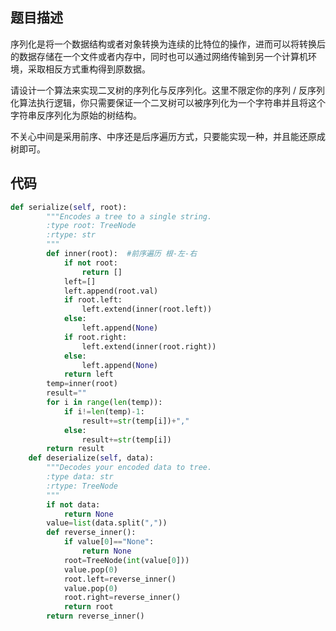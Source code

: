 ## 题目描述
序列化是将一个数据结构或者对象转换为连续的比特位的操作，进而可以将转换后的数据存储在一个文件或者内存中，同时也可以通过网络传输到另一个计算机环境，采取相反方式重构得到原数据。

请设计一个算法来实现二叉树的序列化与反序列化。这里不限定你的序列 / 反序列化算法执行逻辑，你只需要保证一个二叉树可以被序列化为一个字符串并且将这个字符串反序列化为原始的树结构。

不关心中间是采用前序、中序还是后序遍历方式，只要能实现一种，并且能还原成树即可。


## 代码
```python
def serialize(self, root):
        """Encodes a tree to a single string.
        :type root: TreeNode
        :rtype: str
        """
        def inner(root):  #前序遍历 根-左-右
            if not root:
                return []
            left=[]
            left.append(root.val)
            if root.left:
                left.extend(inner(root.left))
            else:
                left.append(None)
            if root.right:
                left.extend(inner(root.right))
            else:
                left.append(None)
            return left
        temp=inner(root)
        result=""
        for i in range(len(temp)):
            if i!=len(temp)-1:
                result+=str(temp[i])+","
            else:
                result+=str(temp[i])
        return result    
    def deserialize(self, data):
        """Decodes your encoded data to tree.
        :type data: str
        :rtype: TreeNode
        """
        if not data:
            return None
        value=list(data.split(","))
        def reverse_inner():
            if value[0]=="None":
                return None
            root=TreeNode(int(value[0]))
            value.pop(0)
            root.left=reverse_inner()
            value.pop(0)
            root.right=reverse_inner()
            return root
        return reverse_inner()



```
